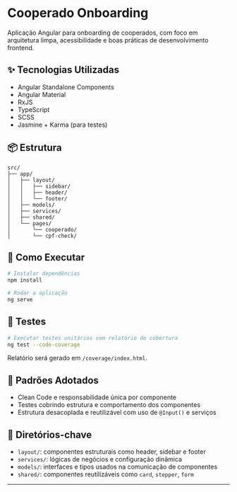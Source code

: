 # Cooperado Onboarding

Aplicação Angular para onboarding de cooperados, com foco em arquitetura limpa, acessibilidade e boas práticas de desenvolvimento frontend.

## ✨ Tecnologias Utilizadas

- Angular Standalone Components
- Angular Material
- RxJS
- TypeScript
- SCSS
- Jasmine + Karma (para testes)

## 📦 Estrutura

```
src/
├── app/
│   ├── layout/
│   │   ├── sidebar/
│   │   ├── header/
│   │   └── footer/
│   ├── models/
│   ├── services/
│   ├── shared/
│   └── pages/
│       └── cooperado/
│       └── cpf-check/
```

## 🚀 Como Executar

```bash
# Instalar dependências
npm install

# Rodar a aplicação
ng serve
```

## 🧪 Testes

```bash
# Executar testes unitários com relatório de cobertura
ng test --code-coverage
```

Relatório será gerado em `/coverage/index.html`.

## 📄 Padrões Adotados

- Clean Code e responsabilidade única por componente
- Testes cobrindo estrutura e comportamento dos componentes
- Estrutura desacoplada e reutilizável com uso de `@Input()` e serviços

## 📁 Diretórios-chave

- `layout/`: componentes estruturais como header, sidebar e footer
- `services/`: lógicas de negócios e configuração dinâmica
- `models/`: interfaces e tipos usados na comunicação de componentes
- `shared/`: componentes reutilizáveis como `card`, `stepper`, `form`

---

